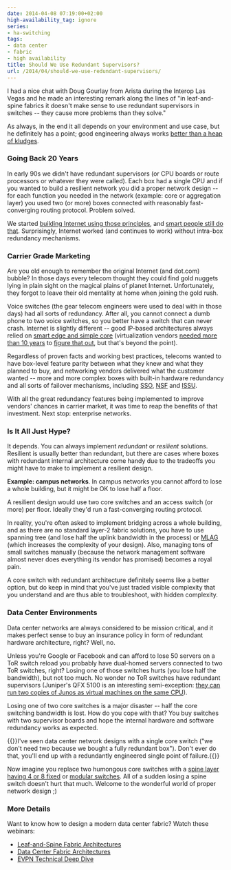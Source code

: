 ```yaml
---
date: 2014-04-08 07:19:00+02:00
high-availability_tag: ignore
series:
- ha-switching
tags:
- data center
- fabric
- high availability
title: Should We Use Redundant Supervisors?
url: /2014/04/should-we-use-redundant-supervisors/
---
```

I had a nice chat with Doug Gourlay from Arista during the Interop Las Vegas and he made an interesting remark along the lines of "in leaf-and-spine fabrics it doesn't make sense to use redundant supervisors in switches -- they cause more problems than they solve."

As always, in the end it all depends on your environment and use case, but he definitely has a point; good engineering always works [better than a heap of kludges](/2013/08/temper-your-macgyver-streak/).
<!--more-->
### Going Back 20 Years

In early 90s we didn't have redundant supervisors (or CPU boards or route processors or whatever they were called). Each box had a single CPU and if you wanted to build a resilient network you did a proper network design -- for each function you needed in the network (example: core or aggregation layer) you used two (or more) boxes connected with reasonably fast-converging routing protocol. Problem solved.

We started [building Internet using those principles](http://www.ietf.org/rfc/rfc3439.txt), and [smart people still do that](/2013/11/deutsche-telekom-terastream-designed/). Surprisingly, Internet worked (and continues to work) without intra-box redundancy mechanisms.

### Carrier Grade Marketing

Are you old enough to remember the original Internet (and dot.com) bubble? In those days every telecom thought they could find gold nuggets lying in plain sight on the magical plains of planet Internet. Unfortunately, they forgot to leave their old mentality at home when joining the gold rush.

Voice switches (the gear telecom engineers were used to deal with in those days) had all sorts of redundancy. After all, you cannot connect a dumb phone to two voice switches, so you better have a switch that can never crash. Internet is slightly different -- good IP-based architectures always relied on [smart edge and simple core](/2011/05/complexity-belongs-to-network-edge/) (virtualization vendors [needed more than 10 years](/2012/07/vmware-buys-nicira-hypervisor-vendor/) to [figure that out](/2012/05/virtual-networks-skype-analogy/), but that's beyond the point).

Regardless of proven facts and working best practices, telecoms wanted to have box-level feature parity between what they knew and what they planned to buy, and networking vendors delivered what the customer wanted -- more and more complex boxes with built-in hardware redundancy and all sorts of failover mechanisms, including [SSO](/2021/09/stateful-switchover/), [NSF](/2021/09/non-stop-forwarding/) and [ISSU](http://www.cisco.com/c/en/us/products/ios-nx-os-software/in-service-software-upgrade-issu/index.html).

With all the great redundancy features being implemented to improve vendors' chances in carrier market, it was time to reap the benefits of that investment. Next stop: enterprise networks.

### Is It All Just Hype?

It depends. You can always implement *redundant* or *resilient* solutions. Resilient is usually better than redundant, but there are cases where boxes with redundant internal architecture come handy due to the tradeoffs you might have to make to implement a resilient design.

**Example: campus networks**. In campus networks you cannot afford to lose a whole building, but it might be OK to lose half a floor.

A resilient design would use two core switches and an access switch (or more) per floor. Ideally they'd run a fast-converging routing protocol.

In reality, you're often asked to implement bridging across a whole building, and as there are no standard layer-2 fabric solutions, you have to use spanning tree (and lose half the uplink bandwidth in the process) or [MLAG](/series/mlag/) (which increases the complexity of your design). Also, managing tons of small switches manually (because the network management software almost never does everything its vendor has promised) becomes a royal pain.

A core switch with redundant architecture definitely seems like a better option, but do keep in mind that you've just traded visible complexity that you understand and are thus able to troubleshoot, with hidden complexity.

### Data Center Environments

Data center networks are always considered to be mission critical, and it makes perfect sense to buy an insurance policy in form of redundant hardware architecture, right? Well, no.

Unless you're Google or Facebook and can afford to lose 50 servers on a ToR switch reload you probably have dual-homed servers connected to two ToR switches, right? Losing one of those switches hurts (you lose half the bandwidth), but not too much. No wonder no ToR switches have redundant supervisors (Juniper's QFX 5100 is an interesting semi-exception: [they can run two copies of Junos as virtual machines on the same CPU](/2015/06/so-you-need-issu-on-your-tor-switch/)).

Losing one of two core switches is a major disaster -- half the core switching bandwidth is lost. How do you cope with that? You buy switches with two supervisor boards and hope the internal hardware and software redundancy works as expected.

{{<note warn>}}I've seen data center network designs with a single core switch ("we don't need two because we bought a fully redundant box"). Don't ever do that, you'll end up with a redundantly engineered single point of failure.{{</note>}}

Now imagine you replace two humongous core switches with a [spine layer having 4 or 8 fixed](/2012/11/building-leaf-and-spine-fabrics-with/) or [modular switches](/2012/05/are-fixed-switches-more-efficient-than/). All of a sudden losing a spine switch doesn't hurt that much. Welcome to the wonderful world of proper network design ;)

### More Details

Want to know how to design a modern data center fabric? Watch these webinars:

* [Leaf-and-Spine Fabric Architectures](https://www.ipspace.net/Leaf-and-Spine_Fabric_Architectures)
* [Data Center Fabric Architectures](https://www.ipspace.net/Data_Center_Fabrics)
* [EVPN Technical Deep Dive](https://www.ipspace.net/EVPN_Technical_Deep_Dive)
